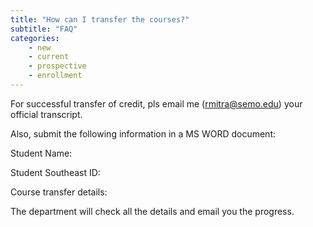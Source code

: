 ```yaml
---
title: "How can I transfer the courses?"
subtitle: "FAQ"
categories:
    - new
    - current
    - prospective
    - enrollment
---
```


For successful transfer of credit, pls email me (rmitra@semo.edu) your official transcript. 

Also, submit the following information in a MS WORD document:

Student Name: 

Student Southeast ID:  

Course transfer details: 


The department will check all the details and email you the progress.